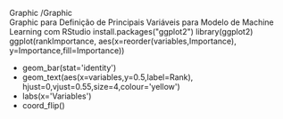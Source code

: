 Graphic
/Graphic\
Graphic para Definição de Principais Variáveis para Modelo de Machine Learning com RStudio
install.packages("ggplot2") library(ggplot2) ggplot(rankImportance,
aes(x=reorder(variables,Importance),
y=Importance,fill=Importance))
+ geom_bar(stat='identity')
+ geom_text(aes(x=variables,y=0.5,label=Rank),
hjust=0,vjust=0.55,size=4,colour='yellow')
+ labs(x='Variables')
+ coord_flip()
